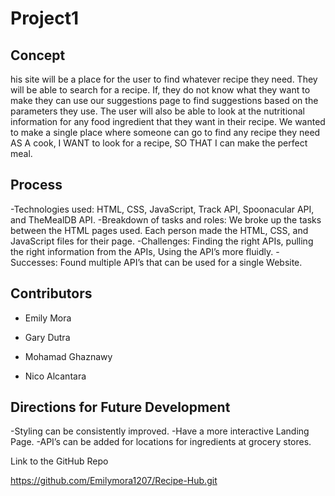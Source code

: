 # Project1

## Concept

his site will be a place for the user to find whatever recipe they need. They will be able to search for a recipe. If, they do not know what they want to make they can use our suggestions page to find suggestions based on the parameters they use. The user will also be able to look at the nutritional information for any food ingredient that they want in their recipe. 
We wanted to make a single place where someone can go to find any recipe they need 
AS A cook, I WANT to look for a recipe, SO THAT I can make the perfect meal.

## Process

-Technologies used: HTML, CSS, JavaScript, Track API, Spoonacular API, and TheMealDB API.
-Breakdown of tasks and roles: We broke up the tasks between the HTML pages used. Each person made the HTML, CSS, and JavaScript files for their page.
-Challenges: Finding the right APIs, pulling the right information from the APIs, Using the API’s more fluidly.
-Successes: Found multiple API’s that can be used for a single Website.

## Contributors

* Emily Mora 

* Gary Dutra

* Mohamad Ghaznawy

* Nico Alcantara

## Directions for Future Development

-Styling can be consistently improved. 
-Have a more interactive Landing Page.
-API’s can be added for locations for ingredients at grocery stores.

Link to the GitHub Repo

https://github.com/Emilymora1207/Recipe-Hub.git
